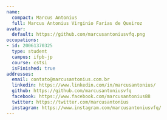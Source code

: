 ```yaml
---
name:
  compact: Marcus Antonius
  full: Marcus Antonius Virginio Farias de Queiroz
avatar:
  default: https://github.com/marcusantoniusvfq.png
occupations:
- id: 20061370325
  type: student
  campus: ifpb-jp
  course: cstsi
  isFinished: true
addresses:
  email: contato@marcusantonius.com.br
  linkedin: https://www.linkedin.com/in/marcusantonius/
  github: https://github.com/marcusantoniusvfq
  facebook: https://www.facebook.com/marcusantonius88
  twitter: https://twitter.com/marcusantonius
  instagram: https://www.instagram.com/marcusantoniusvfq/
---
```

